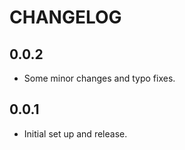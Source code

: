 # CHANGELOG

## 0.0.2

- Some minor changes and typo fixes.

## 0.0.1

- Initial set up and release.
